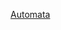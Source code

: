 ---
layout: post
wordpress_id: 1742
wordpress_url: http://noesbueno.com/archives/1742
date: '2014-08-22 12:53:34 -0500'
date_gmt: '2014-08-22 17:53:34 -0500'
body: |
  <p><a href="http://kottke.org/14/08/automata">Automata</a></p>
---